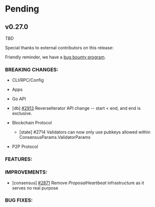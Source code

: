 # Pending

## v0.27.0

*TBD*

Special thanks to external contributors on this release:

Friendly reminder, we have a [bug bounty
program](https://hackerone.com/tendermint).

### BREAKING CHANGES:

* CLI/RPC/Config

* Apps

* Go API

- [db] [\#2913](https://github.com/tendermint/tendermint/pull/2913) ReverseIterator API change -- start < end, and end is exclusive.

* Blockchain Protocol
  * [state] \#2714 Validators can now only use pubkeys allowed within ConsensusParams.ValidatorParams

* P2P Protocol

### FEATURES:

### IMPROVEMENTS:
- [consensus] [\#2871](https://github.com/tendermint/tendermint/issues/2871) Remove *ProposalHeartbeat* infrastructure as it serves no real purpose

### BUG FIXES:

